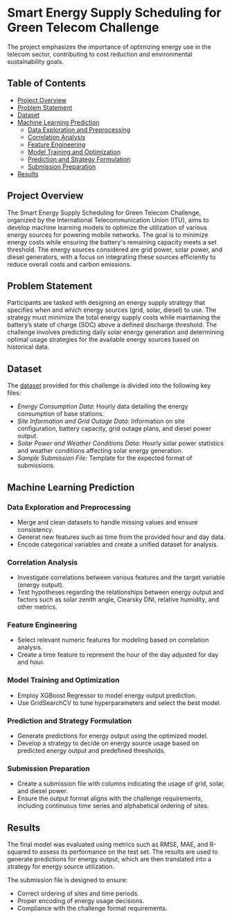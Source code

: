 # Smart Energy Supply Scheduling for Green Telecom Challenge
The project emphasizes the importance of optimizing energy use in the telecom sector, contributing to cost reduction and environmental sustainability goals.

## Table of Contents
- [Project Overview](#project-overview)
- [Problem Statement](#problem-statement)
- [Dataset](#dataset)
- [Machine Learning Prediction](#machine-learning-prediction)
  - [Data Exploration and Preprocessing](#data-exploration-and-preprocessing)
  - [Correlation Analysis](#correlation-analysis)
  - [Feature Engineering](#feature-engineering)
  - [Model Training and Optimization](#model-training-and-optimization)
  - [Prediction and Strategy Formulation](#prediction-and-strategy-formulation)
  - [Submission Preparation](#submission-preparation)
- [Results](#results)

## Project Overview
The Smart Energy Supply Scheduling for Green Telecom Challenge, organized by the International Telecommunication Union (ITU), aims to develop machine learning models to optimize the utilization of various energy sources for powering mobile networks. The goal is to minimize energy costs while ensuring the battery's remaining capacity meets a set threshold. The energy sources considered are grid power, solar power, and diesel generators, with a focus on integrating these sources efficiently to reduce overall costs and carbon emissions.

## Problem Statement
Participants are tasked with designing an energy supply strategy that specifies when and which energy sources (grid, solar, diesel) to use. The strategy must minimize the total energy supply costs while maintaining the battery’s state of charge (SOC) above a defined discharge threshold. The challenge involves predicting daily solar energy generation and determining optimal usage strategies for the available energy sources based on historical data.

## Dataset
The [dataset](https://zindi.africa/competitions/smart-energy-supply-scheduling-for-green-telecom/data) provided for this challenge is divided into the following key files:
- _Energy Consumption Data:_ Hourly data detailing the energy consumption of base stations.
- _Site Information and Grid Outage Data:_ Information on site configuration, battery capacity, grid outage plans, and diesel power output.
- _Solar Power and Weather Conditions Data:_ Hourly solar power statistics and weather conditions affecting solar energy generation.
- _Sample Submission File:_ Template for the expected format of submissions.

## Machine Learning Prediction
### Data Exploration and Preprocessing
- Merge and clean datasets to handle missing values and ensure consistency.
- Generat new features such as time from the provided hour and day data.
- Encode categorical variables and create a unified dataset for analysis.

### Correlation Analysis
- Investigate correlations between various features and the target variable (energy output).
- Test hypotheses regarding the relationships between energy output and factors such as solar zenith angle, Clearsky DNI, relative humidity, and other metrics.

### Feature Engineering
- Select relevant numeric features for modeling based on correlation analysis.
- Create a time feature to represent the hour of the day adjusted for day and hour.

### Model Training and Optimization
- Employ XGBoost Regressor to model energy output prediction.
- Use GridSearchCV to tune hyperparameters and select the best model.

### Prediction and Strategy Formulation
- Generate predictions for energy output using the optimized model.
- Develop a strategy to decide on energy source usage based on predicted energy output and predefined thresholds.

### Submission Preparation
- Create a submission file with columns indicating the usage of grid, solar, and diesel power.
- Ensure the output format aligns with the challenge requirements, including continuous time series and alphabetical ordering of sites.

## Results
The final model was evaluated using metrics such as RMSE, MAE, and R-squared to assess its performance on the test set. The results are used to generate predictions for energy output, which are then translated into a strategy for energy source utilization.

The submission file is designed to ensure:
- Correct ordering of sites and time periods.
- Proper encoding of energy usage decisions.
- Compliance with the challenge format requirements.
